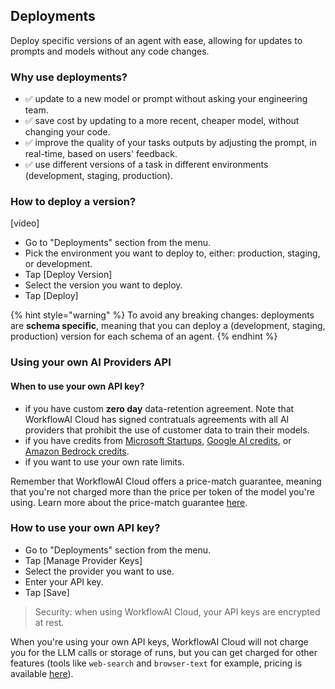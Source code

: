 ## Deployments
Deploy specific versions of an agent with ease, allowing for updates to prompts and models without any code changes.

### Why use deployments?
- ✅ update to a new model or prompt without asking your engineering team.
- ✅ save cost by updating to a more recent, cheaper model, without changing your code.
- ✅ improve the quality of your tasks outputs by adjusting the prompt, in real-time, based on users' feedback.
- ✅ use different versions of a task in different environments (development, staging, production).

### How to deploy a version?
[video]
- Go to "Deployments" section from the menu.
- Pick the environment you want to deploy to, either: production, staging, or development.
- Tap [Deploy Version]
- Select the version you want to deploy.
- Tap [Deploy]

{% hint style="warning" %}
To avoid any breaking changes: deployments are **schema specific**, meaning that you can deploy a (development, staging, production) version for each schema of an agent.
{% endhint %}

### Using your own AI Providers API
#### When to use your own API key?
- if you have custom **zero day** data-retention agreement. Note that WorkflowAI Cloud has signed contratuals agreements with all AI providers that prohibit the use of customer data to train their models.
 - if you have credits from [Microsoft Startups](https://startups.microsoft.com/), [Google AI credits](https://cloud.google.com/startup), or [Amazon Bedrock credits](https://aws.amazon.com/startups/credits).
- if you want to use your own rate limits.

Remember that WorkflowAI Cloud offers a price-match guarantee, meaning that you're not charged more than the price per token of the model you're using. Learn more about the price-match guarantee [here](https://workflowai.com/pricing).

### How to use your own API key?
- Go to "Deployments" section from the menu.
- Tap [Manage Provider Keys]
- Select the provider you want to use.
- Enter your API key.
- Tap [Save]

> Security: when using WorkflowAI Cloud, your API keys are encrypted at rest. 

When you're using your own API keys, WorkflowAI Cloud will not charge you for the LLM calls or storage of runs, but you can get charged for other features (tools like `web-search` and `browser-text` for example, pricing is available [here]()).